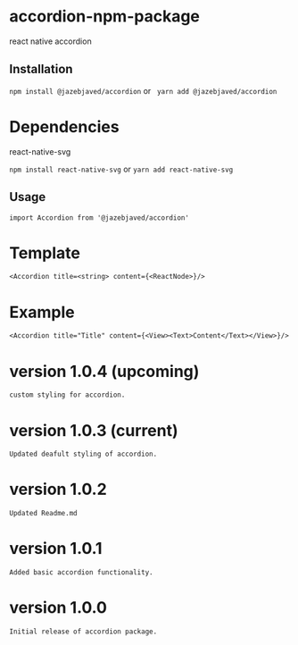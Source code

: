 # accordion-npm-package

react native accordion

## Installation

`npm install @jazebjaved/accordion`
or
` yarn add @jazebjaved/accordion`

# Dependencies

react-native-svg

`npm install react-native-svg`
or
`yarn add react-native-svg`

## Usage

`import Accordion from '@jazebjaved/accordion'`

# Template

`<Accordion title=<string> content={<ReactNode>}/>`

# Example

`<Accordion title="Title" content={<View><Text>Content</Text></View>}/>`

# version 1.0.4 (upcoming)

`custom styling for accordion.`

# version 1.0.3 (current)

`Updated deafult styling of accordion.`

# version 1.0.2

`Updated Readme.md`

# version 1.0.1

`Added basic accordion functionality.`

# version 1.0.0

`Initial release of accordion package.`
